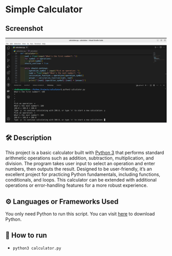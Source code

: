 # Simple Calculator

## Screenshot

![alt text](Screenshot1.png)

## 🛠 Description

This project is a basic calculator built with [Python 3]((https://www.python.org/downloads/)) that performs standard arithmetic operations such as addition, subtraction, multiplication, and division. The program takes user input to select an operation and enter numbers, then outputs the result. Designed to be user-friendly, it’s an excellent project for practicing Python fundamentals, including functions, conditionals, and loops. This calculator can be extended with additional operations or error-handling features for a more robust experience.


## ⚙️ Languages or Frameworks Used

You only need Python to run this script. You can visit [here](https://www.python.org/downloads/) to download Python.

## 🌟 How to run

+ `python3 calculator.py`
